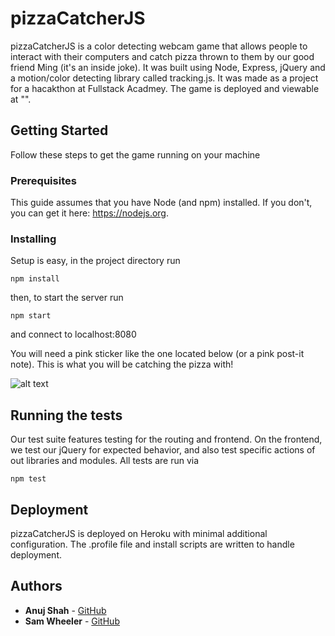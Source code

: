 # pizzaCatcherJS

pizzaCatcherJS is a color detecting webcam game that allows people to interact with their computers and catch pizza thrown to them by our good friend Ming (it's an inside joke). It was built using Node, Express, jQuery and a motion/color detecting library called tracking.js. It was made as a project for a hacakthon at Fullstack Acadmey. The game is deployed and viewable at "".

## Getting Started

Follow these steps to get the game running on your machine

### Prerequisites

This guide assumes that you have Node (and npm) installed. If you don't, you can get it here: https://nodejs.org.

### Installing

Setup is easy, in the project directory run

```
npm install
```

then, to start the server run

```
npm start
```

and connect to localhost:8080

You will need a pink sticker like the one located below (or a pink post-it note). This is what you will be catching the pizza with!

![alt text](https://github.com/sbwheeler/pizzaCatcherJS/blob/master/images/examplePink.jpeg)

## Running the tests

Our test suite features testing for the routing and frontend. On the frontend, we test our jQuery for expected behavior, and also test specific actions of out libraries and modules. All tests are run via

```
npm test
```

## Deployment

pizzaCatcherJS is deployed on Heroku with minimal additional configuration. The .profile file and install scripts are written to handle deployment.

## Authors

* **Anuj Shah** - [GitHub](https://github.com/anujshah108)
* **Sam Wheeler** - [GitHub](https://github.com/sbwheeler)
